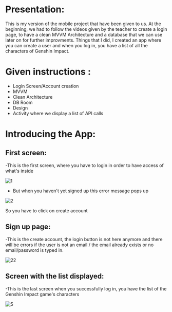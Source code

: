 # Presentation:
This is my version of the mobile project that have been given to us.
At the beginning, we had to follow the videos given by the teacher to create a login page, to have a clean MVVM Architecture and a database that we can use later on for further improvments.
Things that I did, I created an app where you can create a user and when you log in, you have a list of all the characters of Genshin Impact.


# Given instructions :

* Login Screen/Account creation
* MVVM
* Clean Architecture
* DB Room
* Design
* Activity where we display a list of API calls


# Introducing the App:

## First screen:

-This is the first screen, where you have to login in order to have access of what's inside


![1](https://user-images.githubusercontent.com/75081602/103382243-8e991100-4aee-11eb-8d15-f8c8a965c052.PNG)

- But when you haven't yet signed up this error message pops up


![2](https://user-images.githubusercontent.com/75081602/103382288-c86a1780-4aee-11eb-99a3-bcf5e9fa861a.PNG)


So you have to click on create account

## Sign up page:
-This is the create account, the login button is not here anymore and there will be errors if the user is not an email / the email already exists or no email/password is typed in.


![22](https://user-images.githubusercontent.com/75081602/103382548-c3f22e80-4aef-11eb-818e-f1882127d58f.PNG)


## Screen with the list displayed:
-This is the last screen when you successfully log in, you have the list of the Genshin Impact game's characters


![5](https://user-images.githubusercontent.com/75081602/103382710-42e76700-4af0-11eb-821f-b9bbc8187cfd.PNG)

